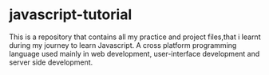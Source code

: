 # javascript-tutorial

This is a repository that contains all my practice and project files,that i learnt during my journey to learn Javascript. A cross platform programming language used mainly in web development, user-interface development and server side development.
